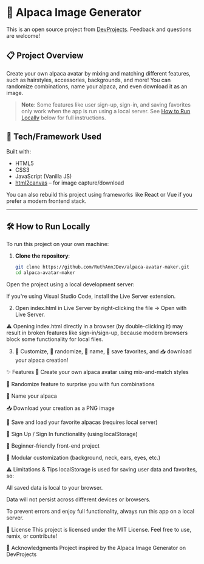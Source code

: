 # 🦙 Alpaca Image Generator

This is an open source project from [DevProjects](https://www.codementor.io/projects/web/alpaca-image-generator-website-ce2s5f0ucr). Feedback and questions are welcome!

## 📋 Project Overview

Create your own alpaca avatar by mixing and matching different features, such as hairstyles, accessories, backgrounds, and more! You can randomize combinations, name your alpaca, and even download it as an image.

> **Note**: Some features like user sign-up, sign-in, and saving favorites only work when the app is run using a local server. See [How to Run Locally](#how-to-run-locally) below for full instructions.

## 🔧 Tech/Framework Used

Built with:
- HTML5
- CSS3
- JavaScript (Vanilla JS)
- [html2canvas](https://html2canvas.hertzen.com/) – for image capture/download

You can also rebuild this project using frameworks like React or Vue if you prefer a modern frontend stack.

---

## 🛠️ How to Run Locally

To run this project on your own machine:

1. **Clone the repository**:
   ```bash
   git clone https://github.com/RuthAnnJDev/alpaca-avatar-maker.git
   cd alpaca-avatar-maker
Open the project using a local development server:

If you're using Visual Studio Code, install the Live Server extension.

2. Open index.html in Live Server by right-clicking the file → Open with Live Server.

⚠️ Opening index.html directly in a browser (by double-clicking it) may result in broken features like sign-in/sign-up, because modern browsers block some functionality for local files.

3. 🎨 Customize, 🎲 randomize, 🧾 name, 💾 save favorites, and 📥 download your alpaca creation!

✨ Features
🦙 Create your own alpaca avatar using mix-and-match styles

🎲 Randomize feature to surprise you with fun combinations

🧾 Name your alpaca

📥 Download your creation as a PNG image

💾 Save and load your favorite alpacas (requires local server)

🔐 Sign Up / Sign In functionality (using localStorage)

🎯 Beginner-friendly front-end project

🧩 Modular customization (background, neck, ears, eyes, etc.)

⚠️ Limitations & Tips
localStorage is used for saving user data and favorites, so:

All saved data is local to your browser.

Data will not persist across different devices or browsers.

To prevent errors and enjoy full functionality, always run this app on a local server.

📄 License
This project is licensed under the MIT License. Feel free to use, remix, or contribute!

🙌 Acknowledgments
Project inspired by the Alpaca Image Generator on DevProjects
